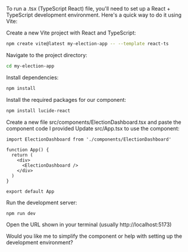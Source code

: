 To run a .tsx (TypeScript React) file, you'll need to set up a React + TypeScript development environment. Here's a quick way to do it using Vite:

Create a new Vite project with React and TypeScript:

```bash
npm create vite@latest my-election-app -- --template react-ts
```
Navigate to the project directory:

```bash
cd my-election-app
```

Install dependencies:

```bash
npm install
```
Install the required packages for our component:

```bash
npm install lucide-react
```

Create a new file src/components/ElectionDashboard.tsx and paste the component code I provided
Update src/App.tsx to use the component:

```tsx
import ElectionDashboard from './components/ElectionDashboard'

function App() {
  return (
    <div>
      <ElectionDashboard />
    </div>
  )
}

export default App
```

Run the development server:

```bash
npm run dev
```
Open the URL shown in your terminal (usually http://localhost:5173)

Would you like me to simplify the component or help with setting up the development environment?
